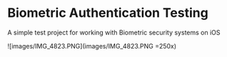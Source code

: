 # Biometric Authentication Testing
A simple test project for working with Biometric security systems on iOS

![images/IMG_4823.PNG](images/IMG_4823.PNG =250x)
